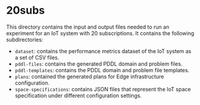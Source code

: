 # 20subs

This directory contains the input and output files needed to run an experiment for an IoT system with 20 subscriptions. It contains the following subdirectories:
* ```dataset```: contains the performance metrics dataset of the IoT system as a set of CSV files.
* ```pddl-files```: contains the generated PDDL domain and problem files.
* ```pddl-templates```: contains the PDDL domain and problem file templates.
* ```plans```: contained the generated plans for Edge infrastructure configuration.
 * ```space-specifications```: contains JSON files that represent the IoT space specification under different configuration settings.